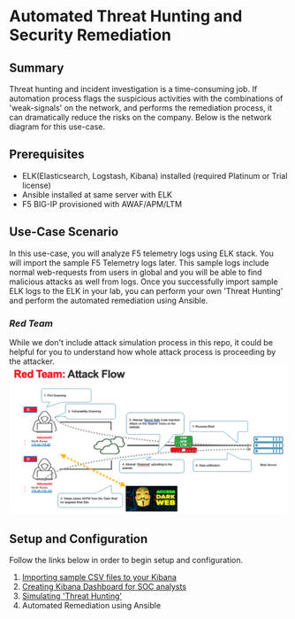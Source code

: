 # Automated Threat Hunting and Security Remediation

## Summary
Threat hunting and incident investigation is a time-consuming job. If automation process flags the suspicious activities with the combinations of 'weak-signals' on the network, and performs the remediation process, it can dramatically reduce the risks on the company.
Below is the network diagram for this use-case.


## Prerequisites
- ELK(Elasticsearch, Logstash, Kibana) installed (required Platinum or Trial license)
- Ansible installed at same server with ELK
- F5 BIG-IP provisioned with AWAF/APM/LTM

## Use-Case Scenario
In this use-case, you will analyze F5 telemetry logs using ELK stack. You will import the sample F5 Telemetry logs later. This sample logs include normal web-requests from users in global and you will be able to find malicious attacks as well from logs. Once you successfully import sample ELK logs to the ELK in your lab, you can perform your own 'Threat Hunting' and perform the automated remediation using Ansible. 

### *Red Team*
While we don't include attack simulation process in this repo, it could be helpful for you to understand how whole attack process is proceeding by the attacker. 
![Red Team - Attack Flow](red_team_flow.png)

## Setup and Configuration
Follow the links below in order to begin setup and configuration.
1. [Importing sample CSV files to your Kibana](https://github.com/network1211/f5-security-automation-ansible/blob/master/soc/threat_hunting/import_elk/import_elk.md)
2. [Creating Kibana Dashboard for SOC analysts](https://github.com/network1211/f5-security-automation-ansible/blob/master/soc/threat_hunting/kibana_dashboard/dashboard-main.md)
3. [Simulating 'Threat Hunting'](https://github.com/network1211/f5-security-automation-ansible/blob/master/soc/threat_hunting/hunting/hunting.md)
4. Automated Remediation using Ansible
